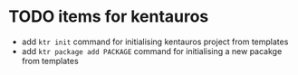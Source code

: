 # TODO items for kentauros

- add `ktr init` command for initialising kentauros project from templates
- add `ktr package add PACKAGE` command for initialising a new pacakge from templates
